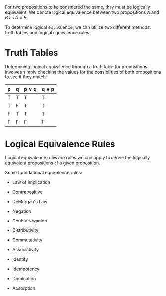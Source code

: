 For two propositions to be considered the same, they must be logically equivalent. We denote logical equivalence between two propositions $A$ and $B$ as $A \equiv B$.

To determine logical equivalence, we can utilize two different methods: truth tables and logical equivalence rules.

# Truth Tables
Determining logical equivalence through a truth table for propositions involves simply checking the values for the possibilities of both propositions to see if they match.

| p   | q   | p $\lor$ q | q $\lor$ p |
| --- | --- | ---------- | ---------- |
| T   | T   | T          | T          |
| T   | F   | T          | T          |
| F   | T   | T          | T          |
| F   | F   | F          | F          |

# Logical Equivalence Rules
Logical equivalence rules are rules we can apply to derive the logically equivalent propositions of a given proposition.

Some foundational equivalence rules:
- Law of Implication
- Contrapositive

- DeMorgan's Law
- Negation
- Double Negation

- Distributivity
- Commutativity
- Associativity

- Identity
- Idempotency
- Domination
- Absorption

